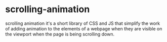 # scrolling-animation
scrolling animation it's a short library of CSS and JS that simplify the work of adding animation to the elements of a webpage when they are visible on the viewport when the page is being scrolling down. 

